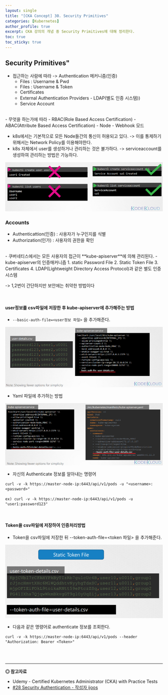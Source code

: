 ```yaml
---
layout: single
title: "[CKA Concept] 30. Security Primitives"
categories: [Kubernetes]
author_profile: true
excerpt: CKA 강의의 개념 중 Security Primitives에 대해 정리한다. 
toc: true
toc_sticky: true
---
```


## Security Primitives"
- 접근하는 사람에 따라 -> Authentication 메커니즘(인증)
    - Files : Username & Pwd
    - Files : Username & Token
    - Certificates
    - External Authentication Providers - LDAP(별도 인증 시스템))
    - Service Account
<br>
- 무엇을 하는가에 따라
    - RBAC(Role Based Access Certification)
    - ABAC(Attribute Based Access Certification)
    - Node
    - Webhook 모드

<br>

- k8s에서는 기본적으로 모든 Node들간의 통신이 허용되고 있다.
-> 이를 통제하기 위해서는 Network Policy를 이용해야한다.
- k8s 자체에서 user를 생성하거나 관리하는 것은 불가하다.
-> serviceaccount를 생성하여 관리하는 방법은 가능하다.

![](/assets/img/kubernetes/30_authentication_1.png)
<br>

### Accounts
- Authenticattion(인증) : 사용자가 누구인지를 식별
- Authorization(인가) : 사용자의 권한을 확인
<br>
- 쿠버네티스에서는 모든 사용자의 접근이 **kube-apiserver**에 의해 관리된다.
- kube-apiserver의 인증매커니즘
1. static Password File
2. Static Token File
3. Certificates
4. LDAP(Lightweight Directory Access Protocol)과 같은 별도 인증 시스템

-> 1,2번이 간단하지만 보안에는 취약한 방법이다

<br>

#### user정보를 csv파일에 저장한 후 kube-apiserver에 추가해주는 방법

- ```--basic-auth-file=<user정보 파일>``` 을 추가해준다.

![](/assets/img/kubernetes/30_authentication_3.png)

- Yaml 파일에 추가하는 방법

![](/assets/img/kubernetes/30_authentication_2.png)

- 자신의 Authenticate 정보를 알아내는 명령어

```shell
curl -v -k https://master-node-ip:6443/api/v1/pods -u "<username>:<password>"

ex) curl -v -k https://master-node-ip:6443/api/v1/pods -u "user1:password123"
```

<br>

#### Token을 csv파일에 저장하여 인증처리방법
- Token을 csv파일에 저장한 뒤 --token-auth-file=<token 파일> 을 추가해준다.

![](/assets/img/kubernetes/30_authentication_4.png)
- 다음과 같은 명령어로 authenticate 정보를 조회한다.

```shell
curl -v -k https://master-node-ip:6443/api/v1/pods --header "Authorization: Bearer <Token>"
```

<br>
<br>


------------------
**◎ 참고자료**

- Udemy - Certified Kubernetes Administrator (CKA) with Practice Tests
- [#28 Security Authentication - 작성자 ijoos](https://blog.naver.com/ijoos/222168965561)
